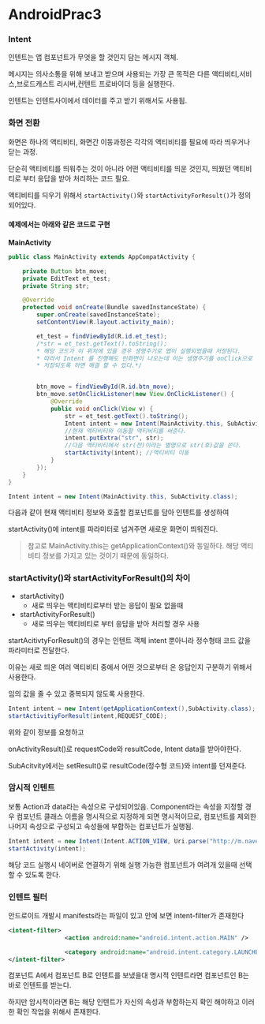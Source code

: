 # AndroidPrac3

### Intent

인텐트는 앱 컴포넌트가 무엇을 할 것인지 담는 메시지 객체.

메시지는 의사소통을 위해 보내고 받으며 사용되는 가장 큰 목적은 다른 액티비티,서비스,브로드캐스트 리시버,컨텐트 프로바이더 등을 실행한다.

인텐트는 인텐트사이에서 데이터를 주고 받기 위해서도 사용됨.



### 화면 전환

화면은 하나의 액티비티, 화면간 이동과정은 각각의 액티비티를 필요에 따라 띄우거나 닫는 과정.

단순히 액티비티를 띄워주는 것이 아니라 어떤 액티비티를 띄운 것인지, 띄웠던 액티비티로 부터 응답을 받아 처리하는 코드 필요.

액티비티를 듸우기 위해서 ``startActivity()``와 ``startActivityForResult()``가 정의 되어있다.

#### 예제에서는 아래와 같은 코드로 구현

**MainActivity**

```java
public class MainActivity extends AppCompatActivity {

    private Button btn_move;
    private EditText et_test;
    private String str;

    @Override
    protected void onCreate(Bundle savedInstanceState) {
        super.onCreate(savedInstanceState);
        setContentView(R.layout.activity_main);

        et_test = findViewById(R.id.et_test);
        /*str = et_test.getText().toString();
        * 해당 코드가 이 위치에 있을 경우 생명주기로 앱이 실행되었을때 저장된다.
        * 따라서 Intent 를 진행해도 빈화면이 나오는데 이는 생명주기를 onClick으로 옮겨서 버튼을 눌렀을때
        * 저장되도록 하면 해결 할 수 있다.*/


        btn_move = findViewById(R.id.btn_move);
        btn_move.setOnClickListener(new View.OnClickListener() {
            @Override
            public void onClick(View v) {
                str = et_test.getText().toString();
                Intent intent = new Intent(MainActivity.this, SubActivity.class);
                //현재 엑티비티와 이동할 액티비티를 써준다.
                intent.putExtra("str", str);
                //다음 액티비티에서 str(전)이라는 별명으로 str(후)값을 쓴다.
                startActivity(intent); //액티비티 이동
            }
        });
    }
}
```



```java
Intent intent = new Intent(MainActivity.this, SubActivity.class);
```

다음과 같이 현재 액티비티 정보와 호출할 컴포넌트를 담아 인텐트를 생성하여

startActivity()에 intent를 파라미터로 넘겨주면 새로운 화면이 띄워진다.

> 참고로 MainActivity.this는 getApplicationContext()와 동일하다. 해당 액티비티 정보를 가지고 있는 것이기 때문에 동일하다.

### startActivity()와 startActivityForResult()의 차이

- startActivity() 
  - 새로 띄우는 액티비티로부터 받는 응답이 필요 없을때
- startActivityForResult()
  - 새로 띄우는 액티비티로 부터 응답을 받아 처리할 경우 사용

startAcitivtyForResult()의 경우는 인텐트 객체 intent 뿐아니라 정수형태 코드 값을 파라미터로 전달한다.

이유는 새로 띄운 여러 액티비티 중에서 어떤 것으로부터 온 응답인지 구분하기 위해서 사용한다.

임의 값을 줄 수 있고 중복되지 않도록 사용한다.

```java
Intent intent = new Intent(getApplicationContext(),SubActivity.class);
startActivitiyForResult(intent,REQUEST_CODE);
```

위와 같이 정보를 요청하고

onActivityResult()로 requestCode와 resultCode, Intent data를 받아야한다.



SubAcitvity에서는 setResult()로 resultCode(정수형 코드)와 intent를 던져준다.



### 암시적 인텐트

보통 Action과 data라는 속성으로 구성되어있음. Component라는 속성을 지정할 경우 컴포넌트 클래스 이름을 명시적으로 지정하게 되면 명시적이므로, 컴포넌트를 제외한 나머지 속성으로 구성되고 속성들에 부합하는 컴포넌트가 실행됨.

```java
Intent intent = new Intent(Intent.ACTION_VIEW, Uri.parse("http://m.naver.com"));
startActivity(intent);
```

해당 코드 실행시 네이버로 연결하기 위해 실행 가능한 컴포넌트가 여려개 있을때 선택할 수 있도록 한다.



### 인텐트 필터

안드로이드 개발시 manifests라는 파일이 있고 안에 보면 intent-filter가 존재한다

```xml
<intent-filter>
                <action android:name="android.intent.action.MAIN" />

                <category android:name="android.intent.category.LAUNCHER" />
</intent-filter>
```

컴포넌트 A에서 컴포넌트 B로 인텐트를 보냈을대 명시적 인텐트라면 컴포넌트인  B는 바로 인텐트를 받는다.

하지만 암시적이라면 B는 해당 인텐트가 자신의 속성과 부합하는지 확인 해야하고 이러한 확인 작업을 위해서 존재한다.

 